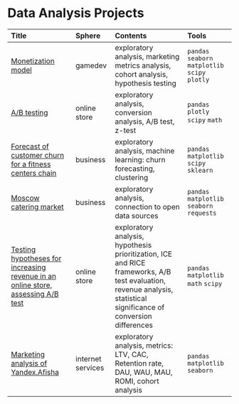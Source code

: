 # Data Analysis Projects

| Title | Sphere | Contents | Tools |
| :-------------------- | :-------------------- |:--------------------|:--------------------|
| [Monetization model](https://github.com/barrabanda/Portfolio/tree/main/game%20monetization) | gamedev | exploratory analysis, marketing metrics analysis, cohort analysis, hypothesis testing  | `pandas` `seaborn` `matplotlib` `scipy` `plotly` |
| [A/B testing](https://github.com/barrabanda/practicum/tree/main/ab_test) | online store | exploratory analysis, conversion analysis, A/B test, z-test  | `pandas` `plotly` `scipy` `math` |
| [Forecast of customer churn for a fitness centers chain](https://github.com/barrabanda/practicum/tree/main/gym%20churn) | business | exploratory analysis, machine learning: churn forecasting, clustering | `pandas` `matplotlib` `scipy` `sklearn` |
| [Moscow catering market](https://github.com/barrabanda/practicum/tree/main/moscow%20rests) | business | exploratory analysis, connection to open data sources | `pandas` `matplotlib` `seaborn` `requests` |
| [Testing hypotheses for increasing revenue in an online store, assessing A/B test](https://github.com/barrabanda/practicum/tree/main/hypothesis) | online store | exploratory analysis, hypothesis prioritization, ICE and RICE frameworks, A/B test evaluation, revenue analysis, statistical significance of conversion differences | `pandas` `matplotlib` `math` `scipy` |
| [Marketing analysis of Yandex.Afisha](https://github.com/barrabanda/practicum/tree/main/afisha) | internet services | exploratory analysis, metrics: LTV, CAC, Retention rate, DAU, WAU, MAU, ROMI, cohort analysis | `pandas` `matplotlib` `seaborn` |
